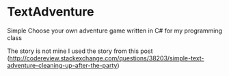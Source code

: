 # TextAdventure
Simple Choose your own adventure game written in C# for my programming class

The story is not mine I used the story from this post 
(http://codereview.stackexchange.com/questions/38203/simple-text-adventure-cleaning-up-after-the-party)
